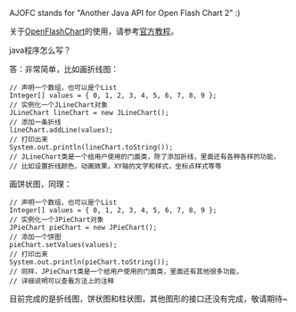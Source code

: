 AJOFC stands for "Another Java API for Open Flash Chart 2" :)

关于[OpenFlashChart](http://teethgrinder.co.uk/open-flash-chart-2/tutorial.php)的使用，请参考[官方教程](http://teethgrinder.co.uk/open-flash-chart-2/tutorial.php)。

java程序怎么写？

答：非常简单，比如画折线图：

    // 声明一个数组，也可以是个List
    Integer[] values = { 0, 1, 2, 3, 4, 5, 6, 7, 8, 9 };
    // 实例化一个JLineChart对象
    JLineChart lineChart = new JLineChart();
    // 添加一条折线
    lineChart.addLine(values);
    // 打印出来
    System.out.println(lineChart.toString());
    // JLineChart类是一个给用户使用的门面类，除了添加折线，里面还有各种各样的功能，
    // 比如设置折线颜色，动画效果，XY轴的文字和样式，坐标点样式等等

画饼状图，同理：

    // 声明一个数组，也可以是个List
    Integer[] values = { 0, 1, 2, 3, 4, 5, 6, 7, 8, 9 };
    // 实例化一个JPieChart对象
    JPieChart pieChart = new JPieChart();
    // 添加一个饼图
    pieChart.setValues(values);
    // 打印出来
    System.out.println(pieChart.toString());
    // 同样，JPieChart类是一个给用户使用的门面类，里面还有其他很多功能，
    // 详细说明可以查看方法上的注释

目前完成的是折线图，饼状图和柱状图，其他图形的接口还没有完成，敬请期待~ 
